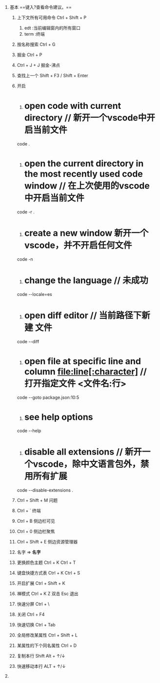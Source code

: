 1. 基本
        ==键入?查看命令建议。==
   1. 上下文所有可用命令 Ctrl + Shift + P
      1. edt :当前编辑窗内的所有窗口
      2. term :终端
   2. 按名称搜索 Ctrl + G
   3. 掘金 Ctrl + P
   4. Ctrl + J + J 掘金-沸点
   5. 查找上一个 Shift + F3 / Shift + Enter
   6. 开启
      1. # open code with current directory // 新开一个vscode中开启当前文件
      code .

      1. # open the current directory in the most recently used code window // 在上次使用的vscode中开启当前文件
      code -r .

      1. # create a new window 新开一个vscode，并不开启任何文件
      code -n

      1. # change the language // 未成功
      code --locale=es

      1. # open diff editor // 当前路径下新建 <file1> <file2> 文件
      code --diff <file1> <file2>

      1. # open file at specific line and column <file:line[:character]> // 打开指定文件 <文件名:行>
      code --goto package.json:10:5

      1. # see help options
      code --help

      1. # disable all extensions // 新开一个vscode，除中文语言包外，禁用所有扩展
      code --disable-extensions .

   7.  Ctrl + Shift + M 问题
   8.  Ctrl + ` 终端
   9.  Ctrl + B 侧边栏可见
   10. Ctrl + 0 侧边栏聚焦
   11. Ctrl + Shift + E 侧边资源管理器
   12. 名字 => **名字**
   13. 更换颜色主题 Ctrl + K Ctrl + T
   14. 键盘快捷方式表 Ctrl + K Ctrl + S
   15. 开启扩展 Ctrl + Shift + K
   16. 禅模式 Ctrl + K Z  双击 Esc 退出
   17. 快速分屏 Ctrl + \
   18. 关闭 Ctrl + F4
   19. 快速切换 Ctrl + Tab
   20. 全局修改某属性 Ctrl + Shift + L
   21. 某属性的下个同名属性 Ctrl + D
   22. 复制本行 Shift Alt + ↑/↓
   23. 快速移动本行 ALT + ↑/↓
2.